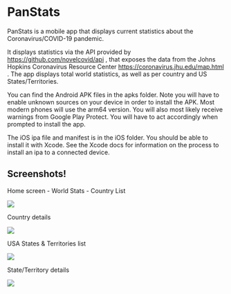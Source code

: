 # PanStats
PanStats is a mobile app that displays current statistics about the Coronavirus/COVID-19 pandemic.

It displays statistics via the API provided by https://github.com/novelcovid/api , that exposes the
data from the Johns Hopkins Coronavirus Resource Center https://coronavirus.jhu.edu/map.html . The app
displays total world statistics, as well as per country and US States/Territories.

You can find the Android APK files in the apks folder. Note you will have to enable unknown sources on your
device in order to install the APK. Most modern phones will use the arm64 version. You will also most likely
receive warnings from Google Play Protect. You will have to act accordingly when prompted to install the app.

The iOS ipa file and manifest is in the iOS folder. You should be able to install it with Xcode. See the Xcode
docs for information on the process to install an ipa to a connected device.

## Screenshots!

Home screen - World Stats - Country List

![](https://raw.githubusercontent.com/jecolon/app-docs/master/panstats/img/ss-home.png)

Country details

![](https://raw.githubusercontent.com/jecolon/app-docs/master/panstats/img/ss-country.png)

USA States & Territories list

![](https://raw.githubusercontent.com/jecolon/app-docs/master/panstats/img/ss-states.png)

State/Territory details

![](https://raw.githubusercontent.com/jecolon/app-docs/master/panstats/img/ss-state.png)
